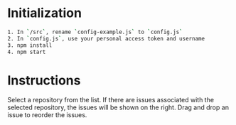 # Initialization

```sh
1. In `/src`, rename `config-example.js` to `config.js`
2. In `config.js`, use your personal access token and username
3. npm install
4. npm start
```

# Instructions

Select a repository from the list. If there are issues associated with the selected repository, the issues will be shown on the right.
Drag and drop an issue to reorder the issues.
